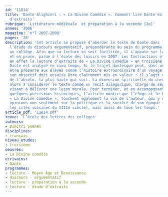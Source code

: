 ```yaml
---
id: '11814'
title: 'Dante Alighieri : « La Divine Comédie ». Comment lire Dante en 3e. Étude
  d’extraits'
rubrique: 'Littérature médiévale  et préparation à la seconde [3e]'
annee: '2006'
magazine: 'n°7 2007-2008'
pages: '20'
description: 'Cet article se propose d’aborder le texte de Dante dans le cadre de
  l’étude du discours argumentatif, prépondérante au sein du programme de troisième
  au collège. Afin que sa lecture en soit facilitée, il s’appuie sur la version abrégée,
  et en prose, parue à l’école des loisirs en 2007. Les Instructions officielles recommandent
  en effet la lecture d’extraits de « La Divine Comédie » en troisième. Le poème de
  Dante est analysé en cinq temps. Si le trajet dantesque peut, dans un premier temps,
  être présenté aux élèves comme l’histoire extraordinaire d’un voyage dans l’au-delà,
  son objectif doit ensuite être clairement mis en valeur : il s’agit d’une quête
  de l’absolu, la plus haute qui soit. La dimension spirituelle du cheminement conduit
  alors à considérer le texte comme un récit allégorique, chargé de sens et de symboles
  visant à délivrer une leçon morale. Pour terminer, et en accompagnant l’étude de
  quelques précisions historiques, l’article montre que l’éloge et le blâme, dans
  « La Divine Comédie », touchent également la vie de l’auteur, qui y exprime des
  opinions non seulement sur la politique et la société de son époque (Florence et
  les cités voisines du XIIIe siècle), mais aussi de tous les temps.'
article_pdf: '11814.pdf'
revue: 'L’école des lettres des collèges'
auteurs:
- Dimitri Soenen
disciplines:
- français
niveau_etudes:
- troisième
oeuvres:
- La Divine Comédie
ecrivains:
- Dante
programmes:
- lecture - Moyen Âge et Renaissance
- discours - argumentatif
- lecture - préparation à la seconde
- lecture - étude d’extraits
---
```

